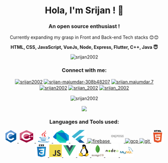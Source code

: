 <div>
<h1 align="center">Hola, I'm Srijan ! 👋</h1>
<h3 align="center">An open source enthusiast !</h3>
  
<p align="center">Currently expanding my grasp in Front and Back-end Tech stacks 😊😊</p>
<p align="center"><b>HTML, CSS, JavaScript, VueJs, Node, Express, Flutter, C++, Java 😇</b></p>

<!-- <p align="center"> <a href="https://github.com/ryo-ma/github-profile-trophy"><img src="https://github-profile-trophy.vercel.app/?username=srijan2002" alt="srijan2002"/></a> </p> -->
<p align="center"> <img src="https://komarev.com/ghpvc/?username=srijan2002&label=Profile%20views&color=0e75b6&style=flat" alt="srijan2002" /> </p>

<h3 align="center">Connect with me:</h3>
<p align="center">
<a href="https://dev.to/srijan2002" target="blank"><img align="center" src="https://cdn.jsdelivr.net/npm/simple-icons@3.0.1/icons/dev-dot-to.svg" alt="srijan2002" height="30" width="40" color="white" /></a>
<a href="www.linkedin.com/in/srijan-majumdar-308b48207/" target="blank"><img align="center" src="https://cdn.jsdelivr.net/npm/simple-icons@3.0.1/icons/linkedin.svg" alt="srijan-majumdar-308b48207" height="30" width="40" /></a>
<a href="https://www.facebook.com/srijan.majumdar.7/" target="blank"><img align="center" src="https://cdn.jsdelivr.net/npm/simple-icons@3.0.1/icons/facebook.svg" alt="srijan.majumdar.7" height="30" width="40" /></a>
<a href="https://www.instagram.com/srijan2002/" target="blank"><img align="center" src="https://cdn.jsdelivr.net/npm/simple-icons@3.0.1/icons/instagram.svg" alt="srijan2002" height="30" width="40" /></a>
<a href="https://www.codechef.com/users/srijan_2002" target="blank"><img align="center" src="https://cdn.jsdelivr.net/npm/simple-icons@3.1.0/icons/codechef.svg" alt="srijan_2002" height="30" width="40" /></a>
<a href="https://codeforces.com/profile/srijan_2002" target="blank"><img align="center" src="https://cdn.jsdelivr.net/npm/simple-icons@3.0.1/icons/codeforces.svg" alt="srijan_2002" height="30" width="40" /></a>
</p>

<p align="center"><img align="center" src="https://github-readme-stats.vercel.app/api/top-langs?username=srijan2002&theme=material-palenight&show_icons=true&langs_count=10&locale=en&layout=compact" alt="srijan2002" /></p>

<div >
<!-- <p style="display: flex;" display="flex" align="center" ><img align="center" src="https://github-readme-stats.vercel.app/api?username=srijan2002&show_icons=true&locale=en" alt="srijan2002" /></p> -->

<p align="center"><img align="center" src="https://github-readme-streak-stats.herokuapp.com/?user=srijan2002&%22%20alt=%22srijan2002&theme=material-palenight&" /></p>
</div>
<h3 align="center">Languages and Tools used:</h3>
<p align="center"> <a href="https://www.cprogramming.com/" target="_blank"> <img src="https://raw.githubusercontent.com/devicons/devicon/master/icons/c/c-original.svg" alt="c" width="40" height="40"/> </a> <a href="https://www.w3schools.com/cpp/" target="_blank"> <img src="https://raw.githubusercontent.com/devicons/devicon/master/icons/cplusplus/cplusplus-original.svg" alt="cplusplus" width="50" height="40"/> </a><a href="https://www.w3schools.com/java/" target="_blank"> <img src="https://raw.githubusercontent.com/devicons/devicon/master/icons/java/java-original.svg" alt="java" width="50" height="40"/> </a><a href="https://dart.dev/" target="_blank"> <img src="https://raw.githubusercontent.com/devicons/devicon/master/icons/dart/dart-original.svg" alt="flutter" width="50" height="40"/> </a><a href="https://flutter.dev/" target="_blank"> <img src="https://raw.githubusercontent.com/devicons/devicon/master/icons/flutter/flutter-original.svg" alt="flutter" width="50" height="40"/> </a> <a href="https://firebase.google.com/" target="_blank"> <img src="https://firebase.google.com/downloads/brand-guidelines/PNG/logo-vertical.png" alt="firebase" width="34" height="48"/> </a><a href="https://expressjs.com" target="_blank"> <img src="https://raw.githubusercontent.com/devicons/devicon/master/icons/express/express-original-wordmark.svg" alt="express" width="40" height="40"/> </a>  <a href="https://cloud.google.com" target="_blank"> <img src="https://www.vectorlogo.zone/logos/google_cloud/google_cloud-icon.svg" alt="gcp" width="40" height="40"/> </a> <a href="https://git-scm.com/" target="_blank"> <img src="https://www.vectorlogo.zone/logos/git-scm/git-scm-icon.svg" alt="git" width="40" height="40"/> </a> <a href="https://www.w3.org/html/" target="_blank"> <img src="https://raw.githubusercontent.com/devicons/devicon/master/icons/html5/html5-original-wordmark.svg" alt="html5" width="40" height="40"/> </a> <a href="https://www.w3.org/css/" target="_blank"> <img src="https://raw.githubusercontent.com/devicons/devicon/master/icons/css3/css3-original-wordmark.svg" alt="css" width="40" height="40"/> </a> <a href="https://developer.mozilla.org/en-US/docs/Web/JavaScript" target="_blank"> <img src="https://raw.githubusercontent.com/devicons/devicon/master/icons/javascript/javascript-original.svg" alt="javascript" width="40" height="40"/> </a><a href="https://developer.mozilla.org/en-US/docs/Web/VueJS" target="_blank"> <img src="https://raw.githubusercontent.com/devicons/devicon/master/icons/vuejs/vuejs-original.svg" alt="javascript" width="40" height="40"/> </a> <a href="https://www.linux.org/" target="_blank"> <img src="https://raw.githubusercontent.com/devicons/devicon/master/icons/linux/linux-original.svg" alt="linux" width="40" height="40"/> </a> <a href="https://www.mongodb.com/" target="_blank"> <img src="https://raw.githubusercontent.com/devicons/devicon/master/icons/mongodb/mongodb-original-wordmark.svg" alt="mongodb" width="40" height="40"/> </a> <a href="https://nodejs.org" target="_blank"> <img src="https://raw.githubusercontent.com/devicons/devicon/master/icons/nodejs/nodejs-original-wordmark.svg" alt="nodejs" width="42" height="42"/> </a> <a href="https://dev.mysql.com/" target="_blank"> <img src="https://raw.githubusercontent.com/devicons/devicon/master/icons/mysql/mysql-original-wordmark.svg" alt="mysql" width="42" height="42"/> </a>  </p>


</div>
